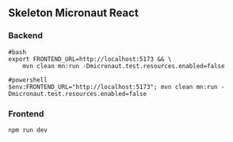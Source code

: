 ## Skeleton Micronaut React

### Backend

    #bash
    export FRONTEND_URL=http://localhost:5173 && \
        mvn clean mn:run -Dmicronaut.test.resources.enabled=false

    #powershell
    $env:FRONTEND_URL="http://localhost:5173"; mvn clean mn:run -Dmicronaut.test.resources.enabled=false

### Frontend

    npm run dev
